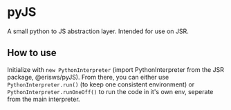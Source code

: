 # pyJS
A small python to JS abstraction layer. Intended for use on JSR.


## How to use
Initialize with `new PythonInterpreter` (import PythonInterpreter from the JSR package, @erisws/pyJS). From there, you can either use `PythonInterpreter.run()` (to keep one consistent environment) or `PythonInterpreter.runOneOff()` to run the code in it's own env, seperate from the main interpreter.
